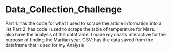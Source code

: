 # Data_Collection_Challenge

Part 1: has the code for what I used to scrape the article information into a list
Part 2: has code I used to scrape the table of temperature for Mars. I also have the analysis of the dataframe.
I made my charts interactive for the purpose of finding the Martian year.
CSV: has the data saved from the dataframe that I used for my Analysis
